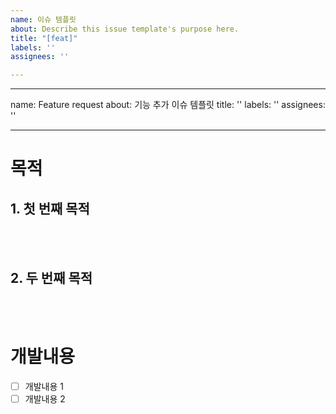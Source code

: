 ```yaml
---
name: 이슈 템플릿
about: Describe this issue template's purpose here.
title: "[feat]"
labels: ''
assignees: ''

---
```


---
name: Feature request
about: 기능 추가 이슈 템플릿
title: ''
labels: ''
assignees: ''

---

# 목적
## 1. 첫 번째 목적

<br>
<br>

## 2. 두 번째 목적

<br>
<br>

# 개발내용
- [ ] 개발내용 1
- [ ] 개발내용 2

<br>
<br>
